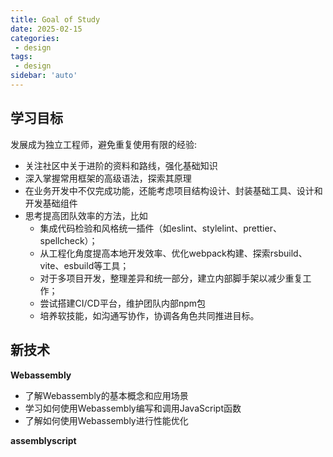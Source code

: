 ```yaml
---
title: Goal of Study
date: 2025-02-15
categories:
 - design
tags:
 - design
sidebar: 'auto'
---
```


## 学习目标
发展成为独立工程师，避免重复使用有限的经验:
- 关注社区中关于进阶的资料和路线，强化基础知识
- 深入掌握常用框架的高级语法，探索其原理
- 在业务开发中不仅完成功能，还能考虑项目结构设计、封装基础工具、设计和开发基础组件
- 思考提高团队效率的方法，比如
  - 集成代码检验和风格统一插件（如eslint、stylelint、prettier、spellcheck）；
  - 从工程化角度提高本地开发效率、优化webpack构建、探索rsbuild、vite、esbuild等工具；
  - 对于多项目开发，整理差异和统一部分，建立内部脚手架以减少重复工作；
  - 尝试搭建CI/CD平台，维护团队内部npm包
  - 培养软技能，如沟通写协作，协调各角色共同推进目标。


## 新技术
**Webassembly**
- 了解Webassembly的基本概念和应用场景
- 学习如何使用Webassembly编写和调用JavaScript函数
- 了解如何使用Webassembly进行性能优化

**assemblyscript**




